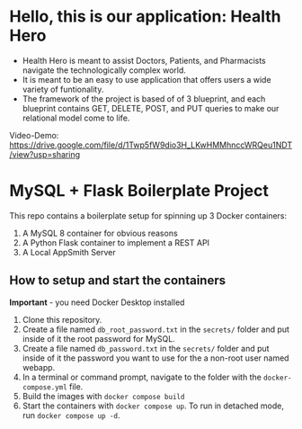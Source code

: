 # Hello, this is our application: Health Hero
- Health Hero is meant to assist Doctors, Patients, and Pharmacists navigate the technologically complex world.
- It is meant to be an easy to use application that offers users a wide variety of funtionality.
- The framework of the project is based of of 3 blueprint, and each blueprint contains GET, DELETE, POST, and PUT queries to make our relational model come to life.

Video-Demo: https://drive.google.com/file/d/1Twp5fW9dio3H_LKwHMMhnccWRQeu1NDT/view?usp=sharing

# MySQL + Flask Boilerplate Project

This repo contains a boilerplate setup for spinning up 3 Docker containers: 
1. A MySQL 8 container for obvious reasons
1. A Python Flask container to implement a REST API
1. A Local AppSmith Server

## How to setup and start the containers
**Important** - you need Docker Desktop installed

1. Clone this repository.  
1. Create a file named `db_root_password.txt` in the `secrets/` folder and put inside of it the root password for MySQL. 
1. Create a file named `db_password.txt` in the `secrets/` folder and put inside of it the password you want to use for the a non-root user named webapp. 
1. In a terminal or command prompt, navigate to the folder with the `docker-compose.yml` file.  
1. Build the images with `docker compose build`
1. Start the containers with `docker compose up`.  To run in detached mode, run `docker compose up -d`. 
